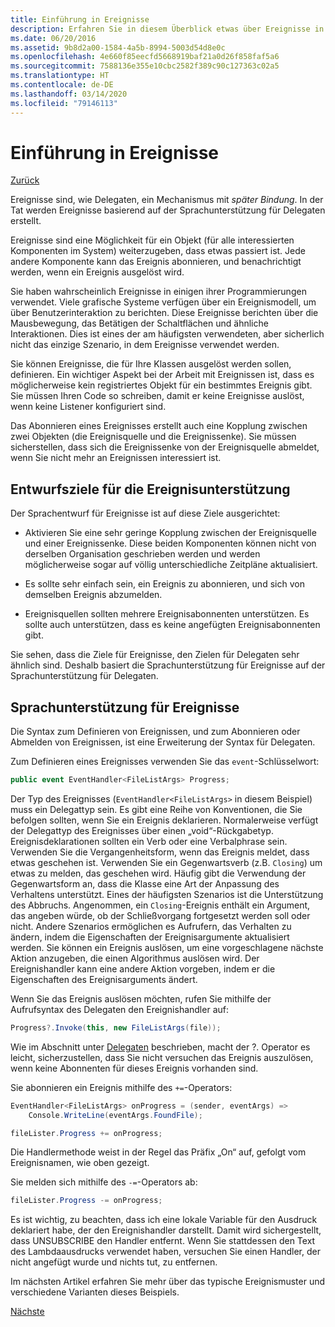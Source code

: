 ```yaml
---
title: Einführung in Ereignisse
description: Erfahren Sie in diesem Überblick etwas über Ereignisse in .NET Core und über Ziele beim Sprachentwurf für Ereignisse.
ms.date: 06/20/2016
ms.assetid: 9b8d2a00-1584-4a5b-8994-5003d54d8e0c
ms.openlocfilehash: 4e660f85eecfd5668919baf21a0d26f858faf5a6
ms.sourcegitcommit: 7588136e355e10cbc2582f389c90c127363c02a5
ms.translationtype: HT
ms.contentlocale: de-DE
ms.lasthandoff: 03/14/2020
ms.locfileid: "79146113"
---
```

# <a name="introduction-to-events"></a>Einführung in Ereignisse

[Zurück](delegates-patterns.md)

Ereignisse sind, wie Delegaten, ein Mechanismus mit *später Bindung*. In der Tat werden Ereignisse basierend auf der Sprachunterstützung für Delegaten erstellt.

Ereignisse sind eine Möglichkeit für ein Objekt (für alle interessierten Komponenten im System) weiterzugeben, dass etwas passiert ist. Jede andere Komponente kann das Ereignis abonnieren, und benachrichtigt werden, wenn ein Ereignis ausgelöst wird.

Sie haben wahrscheinlich Ereignisse in einigen ihrer Programmierungen verwendet. Viele grafische Systeme verfügen über ein Ereignismodell, um über Benutzerinteraktion zu berichten. Diese Ereignisse berichten über die Mausbewegung, das Betätigen der Schaltflächen und ähnliche Interaktionen. Dies ist eines der am häufigsten verwendeten, aber sicherlich nicht das einzige Szenario, in dem Ereignisse verwendet werden.

Sie können Ereignisse, die für Ihre Klassen ausgelöst werden sollen, definieren. Ein wichtiger Aspekt bei der Arbeit mit Ereignissen ist, dass es möglicherweise kein registriertes Objekt für ein bestimmtes Ereignis gibt. Sie müssen Ihren Code so schreiben, damit er keine Ereignisse auslöst, wenn keine Listener konfiguriert sind.

Das Abonnieren eines Ereignisses erstellt auch eine Kopplung zwischen zwei Objekten (die Ereignisquelle und die Ereignissenke). Sie müssen sicherstellen, dass sich die Ereignissenke von der Ereignisquelle abmeldet, wenn Sie nicht mehr an Ereignissen interessiert ist.

## <a name="design-goals-for-event-support"></a>Entwurfsziele für die Ereignisunterstützung

Der Sprachentwurf für Ereignisse ist auf diese Ziele ausgerichtet:

- Aktivieren Sie eine sehr geringe Kopplung zwischen der Ereignisquelle und einer Ereignissenke. Diese beiden Komponenten können nicht von derselben Organisation geschrieben werden und werden möglicherweise sogar auf völlig unterschiedliche Zeitpläne aktualisiert.

- Es sollte sehr einfach sein, ein Ereignis zu abonnieren, und sich von demselben Ereignis abzumelden.

- Ereignisquellen sollten mehrere Ereignisabonnenten unterstützen. Es sollte auch unterstützen, dass es keine angefügten Ereignisabonnenten gibt.

Sie sehen, dass die Ziele für Ereignisse, den Zielen für Delegaten sehr ähnlich sind.
Deshalb basiert die Sprachunterstützung für Ereignisse auf der Sprachunterstützung für Delegaten.

## <a name="language-support-for-events"></a>Sprachunterstützung für Ereignisse

Die Syntax zum Definieren von Ereignissen, und zum Abonnieren oder Abmelden von Ereignissen, ist eine Erweiterung der Syntax für Delegaten.

Zum Definieren eines Ereignisses verwenden Sie das `event`-Schlüsselwort:

```csharp
public event EventHandler<FileListArgs> Progress;
```

Der Typ des Ereignisses (`EventHandler<FileListArgs>` in diesem Beispiel) muss ein Delegattyp sein. Es gibt eine Reihe von Konventionen, die Sie befolgen sollten, wenn Sie ein Ereignis deklarieren. Normalerweise verfügt der Delegattyp des Ereignisses über einen „void“-Rückgabetyp.
Ereignisdeklarationen sollten ein Verb oder eine Verbalphrase sein.
Verwenden Sie die Vergangenheitsform, wenn das Ereignis meldet, dass etwas geschehen ist. Verwenden Sie ein Gegenwartsverb (z.B. `Closing`) um etwas zu melden, das geschehen wird. Häufig gibt die Verwendung der Gegenwartsform an, dass die Klasse eine Art der Anpassung des Verhaltens unterstützt. Eines der häufigsten Szenarios ist die Unterstützung des Abbruchs. Angenommen, ein `Closing`-Ereignis enthält ein Argument, das angeben würde, ob der Schließvorgang fortgesetzt werden soll oder nicht.  Andere Szenarios ermöglichen es Aufrufern, das Verhalten zu ändern, indem die Eigenschaften der Ereignisargumente aktualisiert werden. Sie können ein Ereignis auslösen, um eine vorgeschlagene nächste Aktion anzugeben, die einen Algorithmus auslösen wird. Der Ereignishandler kann eine andere Aktion vorgeben, indem er die Eigenschaften des Ereignisarguments ändert.

Wenn Sie das Ereignis auslösen möchten, rufen Sie mithilfe der Aufrufsyntax des Delegaten den Ereignishandler auf:

```csharp
Progress?.Invoke(this, new FileListArgs(file));
```

Wie im Abschnitt unter [Delegaten](delegates-patterns.md) beschrieben, macht der ?.
Operator es leicht, sicherzustellen, dass Sie nicht versuchen das Ereignis auszulösen, wenn keine Abonnenten für dieses Ereignis vorhanden sind.

Sie abonnieren ein Ereignis mithilfe des `+=`-Operators:

```csharp
EventHandler<FileListArgs> onProgress = (sender, eventArgs) =>
    Console.WriteLine(eventArgs.FoundFile);

fileLister.Progress += onProgress;
```

Die Handlermethode weist in der Regel das Präfix „On“ auf, gefolgt vom Ereignisnamen, wie oben gezeigt.

Sie melden sich mithilfe des `-=`-Operators ab:

```csharp
fileLister.Progress -= onProgress;
```

Es ist wichtig, zu beachten, dass ich eine lokale Variable für den Ausdruck deklariert habe, der den Ereignishandler darstellt. Damit wird sichergestellt, dass UNSUBSCRIBE den Handler entfernt.
Wenn Sie stattdessen den Text des Lambdaausdrucks verwendet haben, versuchen Sie einen Handler, der nicht angefügt wurde und nichts tut, zu entfernen.

Im nächsten Artikel erfahren Sie mehr über das typische Ereignismuster und verschiedene Varianten dieses Beispiels.

[Nächste](event-pattern.md)

